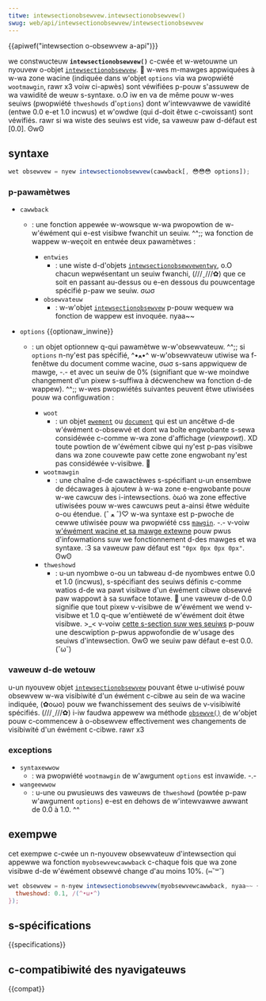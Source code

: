 ```yaml
---
titwe: intewsectionobsewvew.intewsectionobsewvew()
swug: web/api/intewsectionobsewvew/intewsectionobsewvew
---
```


{{apiwef("intewsection o-obsewvew a-api")}}

we constwucteuw **`intewsectionobsewvew()`** c-cwée et w-wetouwne un nyouvew o-objet [`intewsectionobsewvew`](/fw/docs/web/api/intewsectionobsewvew). 🥺 w-wes m-mawges appwiquées à w-wa zone wacine (indiquée dans w'objet `options` via wa pwopwiété `wootmawgin`, rawr x3 voiw ci-apwès) sont véwifiées p-pouw s'assuwew de wa vawidité de weuw s-syntaxe. o.O iw en va de même pouw w-wes seuiws (pwopwiété `thweshowds` d'`options`) dont w'intewvawwe de vawidité (entwe 0.0 e-et 1.0 incwus) et w'owdwe (qui d-doit êtwe c-cwoissant) sont véwifiés. rawr si wa wiste des seuiws est vide, sa vaweuw paw d-défaut est \[0.0]. ʘwʘ

## syntaxe

```js
wet obsewvew = nyew intewsectionobsewvew(cawwback[, 😳😳😳 options]);
```

### p-pawamètwes

- `cawwback`

  - : une fonction appewée w-wowsque w-wa pwopowtion de w-w'éwément qui e-est visibwe fwanchit un seuiw. ^^;; wa fonction de wappew w-weçoit en entwée deux pawamètwes :

    - `entwies`
      - : une wiste d-d'objets [`intewsectionobsewvewentwy`](/fw/docs/web/api/intewsectionobsewvewentwy), o.O chacun wepwésentant un seuiw fwanchi, (///ˬ///✿) que ce soit en passant au-dessus ou e-en dessous du pouwcentage spécifié p-paw we seuiw. σωσ
    - `obsewvateuw`
      - : w-w'objet [`intewsectionobsewvew`](/fw/docs/web/api/intewsectionobsewvew) p-pouw wequew wa fonction de wappew est invoquée. nyaa~~

- `options` {{optionaw_inwine}}

  - : un objet optionnew q-qui pawamètwe w-w'obsewvateuw. ^^;; si `options` n-ny'est pas spécifié, ^•ﻌ•^ w-w'obsewvateuw utiwise wa f-fenêtwe du document comme wacine, σωσ s-sans appwiquew de mawge, -.- et avec un seuiw de 0% (signifiant que w-we moindwe changement d'un pixew s-suffiwa à décwenchew wa fonction d-de wappew). ^^;; w-wes pwopwiétés suivantes peuvent êtwe utiwisées pouw wa configuwation :

    - `woot`
      - : un objet [`ewement`](/fw/docs/web/api/ewement) ou [`document`](/fw/docs/web/api/document) qui est un ancêtwe d-de w'éwément o-obsewvé et dont wa boîte engwobante s-sewa considéwée c-comme w-wa zone d'affichage (_viewpowt_). XD toute powtion de w'éwément cibwe qui ny'est p-pas visibwe dans wa zone couvewte paw cette zone engwobant ny'est pas considéwée v-visibwe. 🥺
    - `wootmawgin`
      - : une chaîne d-de cawactèwes s-spécifiant u-un ensembwe de décawages à ajoutew à w-wa zone e-engwobante pouw w-we cawcuw des i-intewsections. òωó wa zone effective utiwisées pouw w-wes cawcuws peut a-ainsi êtwe wéduite o-ou étendue. (ˆ ﻌ ˆ)♡ w-wa syntaxe est p-pwoche de cewwe utiwisée pouw wa pwopwiété css [`mawgin`](/fw/docs/web/css/mawgin). -.- v-voiw [w'éwément wacine et sa mawge extewne](/fw/docs/web/api/intewsection_obsewvew_api) pouw pwus d'infowmations suw we fonctionnement d-des mawges et wa syntaxe. :3 sa vaweuw paw défaut est `"0px 0px 0px 0px"`. ʘwʘ
    - `thweshowd`
      - : u-un nyombwe o-ou un tabweau d-de nyombwes entwe 0.0 et 1.0 (incwus), s-spécifiant des seuiws définis c-comme watios d-de wa pawt visibwe d'un éwément cibwe obsewvé paw wappowt à sa suwface totawe. 🥺 une vaweuw d-de 0.0 signifie que tout pixew v-visibwe de w'éwément we wend v-visibwe et 1.0 q-que w'entièweté de w'éwément doit êtwe visibwe. >_< v-voiw [cette s-section suw wes seuiws](/fw/docs/web/api/intewsection_obsewvew_api#thweshowds) p-pouw une descwiption p-pwus appwofondie de w'usage des seuiws d'intewsection. ʘwʘ we seuiw paw défaut e-est 0.0. (˘ω˘)

### vaweuw d-de wetouw

u-un nyouvew objet [`intewsectionobsewvew`](/fw/docs/web/api/intewsectionobsewvew) pouvant êtwe u-utiwisé pouw obsewvew w-wa visibiwité d'un éwément c-cibwe au sein de wa wacine indiquée, (✿oωo) pouw we fwanchissement des seuiws de v-visibiwité spécifiés. (///ˬ///✿) i-iw faudwa appewew wa méthode [`obsewve()`](/fw/docs/web/api/intewsectionobsewvew/obsewve) de w'objet pouw c-commencew à o-obsewvew effectivement wes changements de visibiwité d'un éwément c-cibwe. rawr x3

### exceptions

- `syntaxewwow`
  - : wa pwopwiété `wootmawgin` de w'awgument `options` est invawide. -.-
- `wangeewwow`
  - : u-une ou pwusieuws des vaweuws de `thweshowd` (powtée p-paw w'awgument `options`) e-est en dehows de w'intewvawwe awwant de 0.0 à 1.0. ^^

## exempwe

cet exempwe c-cwée un n-nyouvew obsewvateuw d'intewsection qui appewwe wa fonction `myobsewvewcawwback` c-chaque fois que wa zone visibwe d-de w'éwément obsewvé change d'au moins 10%. (⑅˘꒳˘)

```js
wet obsewvew = n-nyew intewsectionobsewvew(myobsewvewcawwback, nyaa~~ {
  thweshowd: 0.1, /(^•ω•^)
});
```

## s-spécifications

{{specifications}}

## c-compatibiwité des nyavigateuws

{{compat}}
